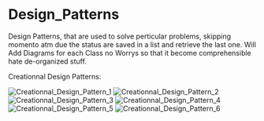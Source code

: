 # Design_Patterns
Design Patterns, that are used to solve perticular problems, skipping momento atm due the status are saved in a list and retrieve the last one. Will Add Diagrams for each Class no Worrys so that it become comprehensible hate de-organized stuff.

Creationnal Design Patterns:

![Creationnal_Design_Pattern_1](https://user-images.githubusercontent.com/103900072/189751741-df151c88-b049-4c3b-bc86-a2c729432576.png)
![Creationnal_Design_Pattern_2](https://user-images.githubusercontent.com/103900072/189751803-c0c7ddcf-b667-4033-908b-52988b9a391f.png)
![Creationnal_Design_Pattern_3](https://user-images.githubusercontent.com/103900072/189751811-c5a8bea8-b341-4a8a-aa55-16d59f7c32da.png)
![Creationnal_Design_Pattern_4](https://user-images.githubusercontent.com/103900072/189751817-f9ea37b1-a299-4239-ba09-aa1099439a1c.png)
![Creationnal_Design_Pattern_5](https://user-images.githubusercontent.com/103900072/189751823-9eafc901-8fee-4287-8dd3-240f032c59e8.png)
![Creationnal_Design_Pattern_6](https://user-images.githubusercontent.com/103900072/189751825-24932fde-02b6-41f5-b92e-62f60bb97b5f.png)
